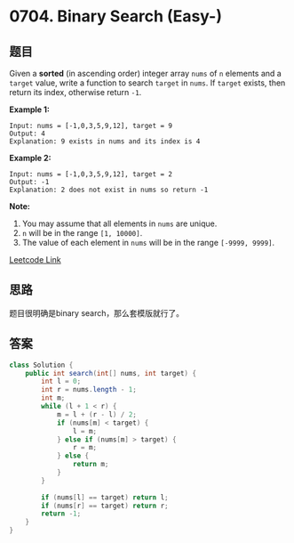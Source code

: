 # 0704. Binary Search (Easy-)

## 题目

Given a **sorted** (in ascending order) integer array `nums` of `n` elements and a `target` value, write a function to search `target` in `nums`. If `target` exists, then return its index, otherwise return `-1`.

**Example 1:**
```
Input: nums = [-1,0,3,5,9,12], target = 9
Output: 4
Explanation: 9 exists in nums and its index is 4
```

**Example 2:**
```
Input: nums = [-1,0,3,5,9,12], target = 2
Output: -1
Explanation: 2 does not exist in nums so return -1
```

**Note:**

1. You may assume that all elements in `nums` are unique.
2. `n` will be in the range `[1, 10000]`.
3. The value of each element in `nums` will be in the range `[-9999, 9999]`.

[Leetcode Link](https://leetcode.com/problems/binary-search/)

## 思路

题目很明确是binary search，那么套模版就行了。

## 答案
```Java
class Solution {
    public int search(int[] nums, int target) {
        int l = 0;
        int r = nums.length - 1;
        int m;
        while (l + 1 < r) {
            m = l + (r - l) / 2;
            if (nums[m] < target) {
                l = m;
            } else if (nums[m] > target) {
                r = m;
            } else {
                return m;
            }
        }
        
        if (nums[l] == target) return l;
        if (nums[r] == target) return r;
        return -1;
    }
}
```
